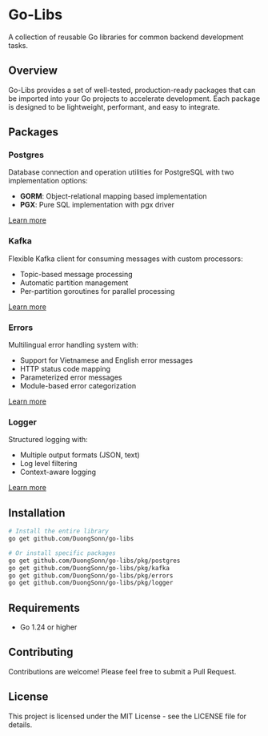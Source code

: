 # Go-Libs

A collection of reusable Go libraries for common backend development tasks.

## Overview

Go-Libs provides a set of well-tested, production-ready packages that can be imported into your Go projects to accelerate development. Each package is designed to be lightweight, performant, and easy to integrate.

## Packages

### Postgres

Database connection and operation utilities for PostgreSQL with two implementation options:

-   **GORM**: Object-relational mapping based implementation
-   **PGX**: Pure SQL implementation with pgx driver

[Learn more](pkg/postgres/README.md)

### Kafka

Flexible Kafka client for consuming messages with custom processors:

-   Topic-based message processing
-   Automatic partition management
-   Per-partition goroutines for parallel processing

[Learn more](pkg/kafka/README.md)

### Errors

Multilingual error handling system with:

-   Support for Vietnamese and English error messages
-   HTTP status code mapping
-   Parameterized error messages
-   Module-based error categorization

[Learn more](pkg/errors/README.md)

### Logger

Structured logging with:

-   Multiple output formats (JSON, text)
-   Log level filtering
-   Context-aware logging

[Learn more](pkg/logger/README.md)

## Installation

```bash
# Install the entire library
go get github.com/DuongSonn/go-libs

# Or install specific packages
go get github.com/DuongSonn/go-libs/pkg/postgres
go get github.com/DuongSonn/go-libs/pkg/kafka
go get github.com/DuongSonn/go-libs/pkg/errors
go get github.com/DuongSonn/go-libs/pkg/logger
```

## Requirements

-   Go 1.24 or higher

## Contributing

Contributions are welcome! Please feel free to submit a Pull Request.

## License

This project is licensed under the MIT License - see the LICENSE file for details.
